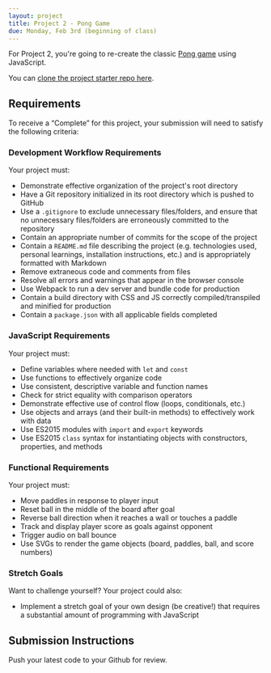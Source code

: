 ```yaml
---
layout: project
title: Project 2 - Pong Game
due: Monday, Feb 3rd (beginning of class)
---
```


For Project 2, you're going to re-create the classic [Pong game](https://en.wikipedia.org/wiki/Pong) using JavaScript.

You can [clone the project starter repo here](https://github.com/redacademy/pong-starter).

## Requirements

To receive a “Complete” for this project, your submission will need to satisfy the following criteria:

### Development Workflow Requirements

Your project must:

- Demonstrate effective organization of the project's root directory
- Have a Git repository initialized in its root directory which is pushed to GitHub
- Use a `.gitignore` to exclude unnecessary files/folders, and ensure that no unnecessary files/folders are erroneously committed to the repository
- Contain an appropriate number of commits for the scope of the project
- Contain a `README.md` file describing the project (e.g. technologies used, personal learnings, installation instructions, etc.) and is appropriately formatted with Markdown
- Remove extraneous code and comments from files
- Resolve all errors and warnings that appear in the browser console
- Use Webpack to run a dev server and bundle code for production
- Contain a build directory with CSS and JS correctly compiled/transpiled and minified for production
- Contain a `package.json` with all applicable fields completed

### JavaScript Requirements

Your project must:

- Define variables where needed with `let` and `const`
- Use functions to effectively organize code
- Use consistent, descriptive variable and function names
- Check for strict equality with comparison operators
- Demonstrate effective use of control flow (loops, conditionals, etc.)
- Use objects and arrays (and their built-in methods) to effectively work with data
- Use ES2015 modules with `import` and `export` keywords
- Use ES2015 `class` syntax for instantiating objects with constructors, properties, and methods

### Functional Requirements

Your project must:

- Move paddles in response to player input
- Reset ball in the middle of the board after goal
- Reverse ball direction when it reaches a wall or touches a paddle
- Track and display player score as goals against opponent
- Trigger audio on ball bounce
- Use SVGs to render the game objects (board, paddles, ball, and score numbers)

### Stretch Goals

Want to challenge yourself? Your project could also:

- Implement a stretch goal of your own design (be creative!) that requires a substantial amount of programming with JavaScript

## Submission Instructions

Push your latest code to your Github for review.